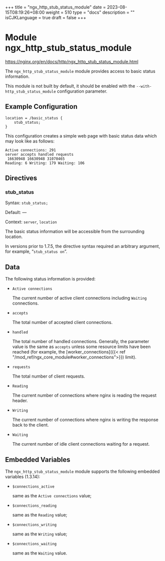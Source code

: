 +++
title = "ngx_http_stub_status_module"
date = 2023-08-15T08:19:26+08:00
weight = 510
type = "docs"
description = ""
isCJKLanguage = true
draft = false
+++

# Module ngx_http_stub_status_module

https://nginx.org/en/docs/http/ngx_http_stub_status_module.html

The `ngx_http_stub_status_module` module provides access to basic status information.

This module is not built by default, it should be enabled with the `--with-http_stub_status_module` configuration parameter.



## Example Configuration



```
location = /basic_status {
    stub_status;
}
```

This configuration creates a simple web page with basic status data which may look like as follows:

```
Active connections: 291
server accepts handled requests
 16630948 16630948 31070465
Reading: 6 Writing: 179 Waiting: 106
```





## Directives



### stub_status

  Syntax:  `stub_status;`

  Default: —

  Context: `server`, `location`


The basic status information will be accessible from the surrounding location.



In versions prior to 1.7.5, the directive syntax required an arbitrary argument, for example, “`stub_status on`”.





## Data

The following status information is provided:

- `Active connections`

  The current number of active client connections including `Waiting` connections.

- `accepts`

  The total number of accepted client connections.

- `handled`

  The total number of handled connections. Generally, the parameter value is the same as `accepts` unless some resource limits have been reached (for example, the [worker_connections]({{< ref "/mod_ref/ngx_core_module#worker_connections">}}) limit).

- `requests`

  The total number of client requests.

- `Reading`

  The current number of connections where nginx is reading the request header.

- `Writing`

  The current number of connections where nginx is writing the response back to the client.

- `Waiting`

  The current number of idle client connections waiting for a request.





## Embedded Variables

The `ngx_http_stub_status_module` module supports the following embedded variables (1.3.14):

- `$connections_active`

  same as the `Active connections` value;

- `$connections_reading`

  same as the `Reading` value;

- `$connections_writing`

  same as the `Writing` value;

- `$connections_waiting`

  same as the `Waiting` value.